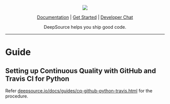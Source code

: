 <p align="center">
  <img src="https://deepsource.io/images/logo-wordmark-dark.svg" />
</p>

<p align="center">
  <a href="https://deepsource.io/docs">Documentation</a> |
  <a href="https://deepsource.io/signup">Get Started</a> |
  <a href="https://gitter.im/deepsourcelabs/lobby?utm_source=share-link&utm_medium=link&utm_campaign=share-link">Developer Chat</a>
</p>

<p align="center">
  DeepSource helps you ship good code.
</p>

</p>

---

# Guide

## Setting up Continuous Quality with GitHub and Travis CI for Python

Refer [deepsource.io/docs/guides/cq-github-python-travis.html](https://deepsource.io/docs/guides/cq-github-python-travis.html) for the procedure.
